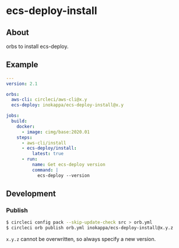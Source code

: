 # ecs-deploy-install

## About

orbs to install ecs-deploy.

## Example

```yaml
---
version: 2.1

orbs:
  aws-cli: circleci/aws-cli@x.y
  ecs-deploy: inokappa/ecs-deploy-install@x.y

jobs:
  build:
    docker:
      - image: cimg/base:2020.01
    steps:
      - aws-cli/install
      - ecs-deploy/install:
          latest: true
      - run:
          name: Get ecs-deploy version
          command: |
            ecs-deploy --version
```

## Development

### Publish

```sh
$ circleci config pack --skip-update-check src > orb.yml
$ circleci orb publish orb.yml inokappa/ecs-deploy-install@x.y.z
```

`x.y.z` cannot be overwritten, so always specify a new version.

